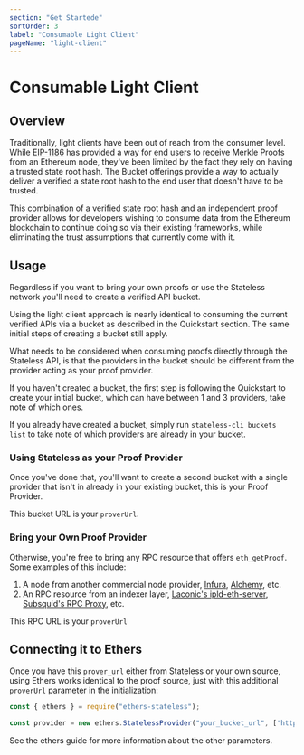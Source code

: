 ```yaml
---
section: "Get Startede"
sortOrder: 3 
label: "Consumable Light Client"
pageName: "light-client"
---
```

# Consumable Light Client

## Overview

Traditionally, light clients have been out of reach from the consumer level.
While [EIP-1186](https://eips.ethereum.org/EIPS/eip-1186) has provided a way
for end users to receive Merkle Proofs from an Ethereum node, they've been
limited by the fact they rely on having a trusted state root hash.  The Bucket
offerings provide a way to actually deliver a verified a state root hash to the
end user that doesn't have to be trusted.

This combination of a verified state root hash and an independent proof provider
allows for developers wishing to consume data from the Ethereum blockchain to
continue doing so via their existing frameworks, while eliminating the trust
assumptions that currently come with it.

## Usage

Regardless if you want to bring your own proofs or use the Stateless network
you'll need to create a verified API bucket.

Using the light client approach is nearly identical to consuming the current
verified APIs via a bucket as described in the Quickstart section. The same
initial steps of creating a bucket still apply.

What needs to be considered when consuming proofs directly through the
Stateless API, is that the providers in the bucket should be different from the
provider acting as your proof provider.

If you haven't created a bucket, the first step is following the Quickstart
to create your initial bucket, which can have between 1 and 3 providers, take
note of which ones.

If you already have created a bucket, simply run `stateless-cli buckets list`
to take note of which providers are already in your bucket.


### Using Stateless as your Proof Provider

Once you've done that, you'll want to create a second bucket with a single
provider that isn't in already in your existing bucket, this is your Proof
Provider.

This bucket URL is your `proverUrl`.

### Bring your Own Proof Provider

Otherwise, you're free to bring any RPC resource that offers `eth_getProof`.
Some examples of this include:

1. A node from another commercial node provider, [Infura](https://www.infura.io/), [Alchemy](https://www.alchemy.com), etc.
2. An RPC resource from an indexer layer, [Laconic's ipld-eth-server](https://github.com/cerc-io/ipld-eth-server), [Subsquid's RPC Proxy](https://docs.subsquid.io/cloud/resources/rpc-proxy/), etc.

This RPC URL is your `proverUrl`

## Connecting it to Ethers

Once you have this `prover_url` either from Stateless or your own source,
using Ethers works identical to the proof source, just with this additional
`proverUrl` parameter in the initialization:

```js
const { ethers } = require("ethers-stateless");

const provider = new ethers.StatelessProvider("your_bucket_url", ['https://api.stateless.solutions'], 1, "your_proverUrl"']);
```

See the ethers guide for more information about the other parameters.
